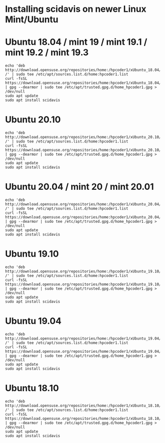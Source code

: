 # Installing scidavis on newer Linux Mint/Ubuntu

 # Ubuntu 18.04 / mint 19 / mint 19.1 / mint 19.2 / mint 19.3
  
    echo 'deb http://download.opensuse.org/repositories/home:/hpcoder1/xUbuntu_18.04/ /' | sudo tee /etc/apt/sources.list.d/home:hpcoder1.list
    curl -fsSL https://download.opensuse.org/repositories/home:hpcoder1/xUbuntu_18.04/Release.key | gpg --dearmor | sudo tee /etc/apt/trusted.gpg.d/home_hpcoder1.gpg > /dev/null
    sudo apt update
    sudo apt install scidavis

# Ubuntu 20.10

    echo 'deb http://download.opensuse.org/repositories/home:/hpcoder1/xUbuntu_20.10/ /' | sudo tee /etc/apt/sources.list.d/home:hpcoder1.list
    curl -fsSL https://download.opensuse.org/repositories/home:hpcoder1/xUbuntu_20.10/Release.key | gpg --dearmor | sudo tee /etc/apt/trusted.gpg.d/home_hpcoder1.gpg > /dev/null
    sudo apt update
    sudo apt install scidavis
 
# Ubuntu 20.04 / mint 20 / mint 20.01
  
    echo 'deb http://download.opensuse.org/repositories/home:/hpcoder1/xUbuntu_20.04/ /' | sudo tee /etc/apt/sources.list.d/home:hpcoder1.list
    curl -fsSL https://download.opensuse.org/repositories/home:hpcoder1/xUbuntu_20.04/Release.key | gpg --dearmor | sudo tee /etc/apt/trusted.gpg.d/home_hpcoder1.gpg > /dev/null
    sudo apt update
    sudo apt install scidavis
  
# Ubuntu 19.10
  
    echo 'deb http://download.opensuse.org/repositories/home:/hpcoder1/xUbuntu_19.10/ /' | sudo tee /etc/apt/sources.list.d/home:hpcoder1.list
    curl -fsSL https://download.opensuse.org/repositories/home:hpcoder1/xUbuntu_19.10/Release.key | gpg --dearmor | sudo tee /etc/apt/trusted.gpg.d/home_hpcoder1.gpg > /dev/null
    sudo apt update
    sudo apt install scidavis
  
# Ubuntu 19.04 
  
    echo 'deb http://download.opensuse.org/repositories/home:/hpcoder1/xUbuntu_19.04/ /' | sudo tee /etc/apt/sources.list.d/home:hpcoder1.list
    curl -fsSL https://download.opensuse.org/repositories/home:hpcoder1/xUbuntu_19.04/Release.key | gpg --dearmor | sudo tee /etc/apt/trusted.gpg.d/home_hpcoder1.gpg > /dev/null
    sudo apt update
    sudo apt install scidavis
  
 # Ubuntu 18.10 
 
    echo 'deb http://download.opensuse.org/repositories/home:/hpcoder1/xUbuntu_18.10/ /' | sudo tee /etc/apt/sources.list.d/home:hpcoder1.list
    curl -fsSL https://download.opensuse.org/repositories/home:hpcoder1/xUbuntu_18.10/Release.key | gpg --dearmor | sudo tee /etc/apt/trusted.gpg.d/home_hpcoder1.gpg > /dev/null
    sudo apt update
    sudo apt install scidavis
  
  
  
